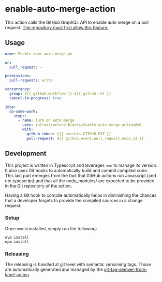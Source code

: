 # enable-auto-merge-action

This action calls the GitHub GraphQL API to enable auto merge on a pull request. [The repository must first
allow this feature.](https://docs.github.com/en/repositories/configuring-branches-and-merges-in-your-repository/configuring-pull-request-merges/managing-auto-merge-for-pull-requests-in-your-repository)

## Usage

```yaml
name: Enable some auto merge yo

on:
  pull_request: ~

permissions:
  pull-requests: write

concurrency:
  group: ${{ github.workflow }}-${{ github.ref }}
  cancel-in-progress: true

jobs:
  do-some-work:
    steps:
      - name: Turn on auto merge
        uses: infrastructure-blocks/enable-auto-merge-action@v0
        with:
          github-token: ${{ secrets.GITHUB_PAT }}
          pull-request: ${{ github.event.pull_request.node_id }}
```

## Development

This project is written in Typescript and leverages `nvm` to manage its version. It also uses Git hooks
to automatically build and commit compiled code. This last part emerges from the fact that GitHub actions
run Javascript (and not typescript) and that all the node_modules/ are expected to be provided in the Git
repository of the action.

Having a Git hook to compile automatically helps in diminishing the chances that a developer forgets to
provide the compiled sources in a change request.

### Setup

Once `nvm` is installed, simply run the following:

```
nvm install
npm install
``` 

### Releasing

The releasing is handled at git level with semantic versioning tags. Those are automatically generated and managed
by the [git-tag-semver-from-label-action](https://github.com/infrastructure-blocks/git-tag-semver-from-label-action).
